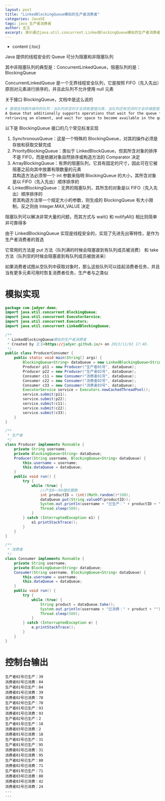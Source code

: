 ```yaml
---
layout: post
title: "LinkedBlockingQueue模拟的生产者消费者"
categories: JavaSE
tags: java 生产者消费者
author: 玄玉
excerpt: 演示通过java.util.concurrent.LinkedBlockingQueue模拟的生产者消费者实现。
---
```


* content
{:toc}


Java 提供的线程安全的 Queue 可分为阻塞和非阻塞队列

其中非阻塞队列的典型是：ConcurrentLinkedQueue，阻塞队列的是：BlockingQueue

ConcurrentLinkedQueue 是一个无界线程安全队列，它是按照 FIFO（先入先出）原则对元素进行排序的，并且此队列不允许使用 null 元素

关于接口 BlockingQueue，文档中是这么说的

```sh
# 壹個支持额外操作的队列：当队列非空时才去获取壹個元素，当队列还有空间时才会存储壹個元素
A Queue that additionally supports operations that wait for the queue to become non-empty when
retrieving an element, and wait for space to become available in the queue when storing an element
```

以下是 BlockingQueue 接口的几个常见标准实现

1. SynchronousQueue：这是一个特殊的 BlockingQueue，对其的操作必须是存放和获取交替完成
2. PriorityBlockingQueue：类似于 LinkedBlockQueue，但其所含对象的排序不是 FIFO，而是依据对象自然排序或构造方法的 Comparator 决定
3. ArrayBlockingQueue：有界的阻塞队列，它具有固定的尺寸，因此可在它被阻塞之前向其中放置有限数量的元素<br>
   其构造方法必须带一个 int 参数来指明 BlockingQueue 的大小，其所含对象是以 FIFO（先入先出）顺序排序的
4. LinkedBlockingQueue：无界的阻塞队列，其所含的对象是以 FIFO（先入先出）顺序排序的<br>
   若其构造方法带一个规定大小的参数，则生成的 BlockingQueue 有大小限制，反之则由 Integer.MAX_VALUE 决定

阻塞队列可以解决非常大量的问题，而其方式与 wait() 和 notifyAll() 相比则简单并可靠得多

由于 LinkedBlockingQueue 实现是线程安全的，实现了先进先出等特性，是作为生产者消费者的首选

它常用的方法是 put 方法（队列满的时候会阻塞直到有队列成员被消费） 和 take 方法（队列空的时候会阻塞直到有队列成员被放进来）

如果消费者试图从空队列中获取对象时，那么这些队列可以挂起消费者任务，并且当有更多元素可用时恢复消费者任务，生产者与之类似

# 模拟实现

```java
package com.jadyer.demo;
import java.util.concurrent.BlockingQueue;
import java.util.concurrent.ExecutorService;
import java.util.concurrent.Executors;
import java.util.concurrent.LinkedBlockingQueue;

/**
 * LinkedBlockingQueue模拟的生产者消费者
 * Created by 玄玉<https://jadyer.github.io/> on 2013/11/02 17:40.
 */
public class ProducerConsumer {
    public static void main(String[] args) {
        BlockingQueue<String> dataQueue = new LinkedBlockingQueue<String>();
        Producer p11 = new Producer("生产者01号", dataQueue);
        Producer p22 = new Producer("生产者02号", dataQueue);
        Consumer c11 = new Consumer("消费者01号", dataQueue);
        Consumer c22 = new Consumer("消费者02号", dataQueue);
        Consumer c33 = new Consumer("消费者03号", dataQueue);
        ExecutorService service = Executors.newCachedThreadPool();
        service.submit(p11);
        service.submit(p22);
        service.submit(c11);
        service.submit(c22);
        service.submit(c33);
    }
}

/**
 * 生产者
 */
class Producer implements Runnable {
    private String username;
    private BlockingQueue<String> dataQueue;
    Producer(String username, BlockingQueue<String> dataQueue) {
        this.username = username;
        this.dataQueue = dataQueue;
    }
    public void run() {
        try {
            while (true) {
                //产生0~~99随机整数
                int productID = (int)(Math.random()*100);
                dataQueue.put(String.valueOf(productID));
                System.out.println(username + "已生产：" + productID + "");
                Thread.sleep(500);
            }
        } catch (InterruptedException e1) {
            e1.printStackTrace();
        }
    }
}

/**
 * 消费者
 */
class Consumer implements Runnable {
    private String username;
    private BlockingQueue<String> dataQueue;
    Consumer(String username, BlockingQueue<String> dataQueue) {
        this.username = username;
        this.dataQueue = dataQueue;
    }
    public void run() {
        try {
            while (true) {
                String product = dataQueue.take();
                System.out.println(username + "已消费：" + product + "");
                Thread.sleep(500);
            }
        } catch (InterruptedException e) {
            e.printStackTrace();
        }
    }
}
```

# 控制台输出

```
生产者02号已生产：39
消费者02号已消费：84
生产者01号已生产：84
消费者01号已消费：39
消费者02号已消费：78
生产者02号已生产：78
生产者01号已生产：93
消费者01号已消费：93
生产者02号已生产：2
生产者01号已生产：18
消费者03号已消费：2
消费者01号已消费：18
生产者02号已生产：31
生产者01号已生产：95
消费者02号已消费：31
消费者01号已消费：95
生产者02号已生产：80
消费者02号已消费：71
生产者01号已生产：71
消费者03号已消费：80
消费者03号已消费：42
消费者02号已消费：24
...
...
```